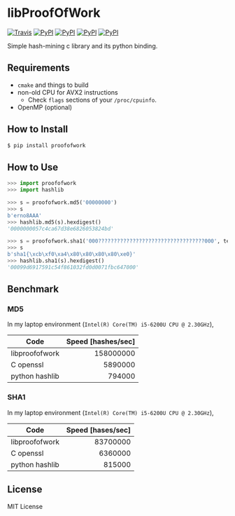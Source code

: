 # libProofOfWork

[![Travis](https://img.shields.io/travis/kmyk/libproofofwork.svg)](https://travis-ci.org/kmyk/libproofofwork)
[![PyPI](https://img.shields.io/pypi/l/proofofwork.svg)]()
[![PyPI](https://img.shields.io/pypi/pyversions/proofofwork.svg)]()
[![PyPI](https://img.shields.io/pypi/status/proofofwork.svg)]()
[![PyPI](https://img.shields.io/pypi/v/proofofwork.svg)]()

Simple hash-mining c library and its python binding.

## Requirements

-   `cmake` and things to build
-   non-old CPU for AVX2 instructions
    -   Check `flags` sections of your `/proc/cpuinfo`.
-   OpenMP (optional)

## How to Install

``` sh
$ pip install proofofwork
```

## How to Use

``` python
>>> import proofofwork
>>> import hashlib

>>> s = proofofwork.md5('00000000')
>>> s
b'erno8AAA'
>>> hashlib.md5(s).hexdigest()
'0000000057c4ca67d38e6826053824bd'

>>> s = proofofwork.sha1('000??????????????????????????????????000', text=b'sha1{????????}', alphabet=bytes(range(128, 256)))
>>> s
b'sha1{\xcb\xf0\xa4\x80\x80\x80\x80\xe0}'
>>> hashlib.sha1(s).hexdigest()
'00099d6917591c54f861032fd0d0071fbc647000'
```

## Benchmark

### MD5

In my laptop environment (`Intel(R) Core(TM) i5-6200U CPU @ 2.30GHz`),

| Code           | Speed [hashes/sec] |
| -------------- | ------------------:|
| libproofofwork |          158000000 |
| C openssl      |            5890000 |
| python hashlib |             794000 |

### SHA1

In my laptop environment (`Intel(R) Core(TM) i5-6200U CPU @ 2.30GHz`),

| Code           | Speed [hases/sec] |
| -------------- | -----------------:|
| libproofofwork |          83700000 |
| C openssl      |           6360000 |
| python hashlib |            815000 |

## License

MIT License
